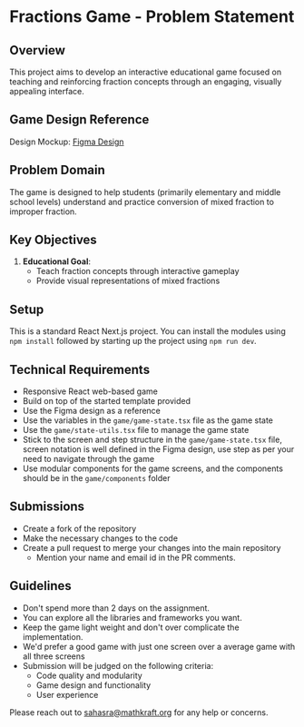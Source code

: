# Fractions Game - Problem Statement

## Overview
This project aims to develop an interactive educational game focused on teaching and reinforcing fraction concepts through an engaging, visually appealing interface.

## Game Design Reference
Design Mockup: [Figma Design](https://www.figma.com/design/MNBVvPXRRDYXtI8jk9ogzA/Untitled?node-id=0-1&t=wyhaXPzmBdf7RM2n-1)

## Problem Domain
The game is designed to help students (primarily elementary and middle school levels) understand and practice conversion of mixed fraction to improper fraction.

## Key Objectives
1. **Educational Goal**: 
   - Teach fraction concepts through interactive gameplay
   - Provide visual representations of mixed fractions

## Setup
This is a standard React Next.js project. You can install the modules using `npm install` followed by starting up the project using `npm run dev`.

## Technical Requirements
- Responsive React web-based game
- Build on top of the started template provided
- Use the Figma design as a reference
- Use the variables in the `game/game-state.tsx` file as the game state
- Use the `game/state-utils.tsx` file to manage the game state
- Stick to the screen and step structure in the `game/game-state.tsx` file, screen notation is well defined in the Figma design, use step as per your need to navigate through the game
- Use modular components for the game screens, and the components should be in the `game/components` folder

## Submissions
- Create a fork of the repository
- Make the necessary changes to the code
- Create a pull request to merge your changes into the main repository
  - Mention your name and email id in the PR comments.


## Guidelines
- Don't spend more than 2 days on the assignment.
- You can explore all the libraries and frameworks you want.
- Keep the game light weight and don't over complicate the implementation.
- We'd prefer a good game with just one screen over a average game with all three screens
- Submission will be judged on the following criteria:
  - Code quality and modularity
  - Game design and functionality
  - User experience

Please reach out to sahasra@mathkraft.org for any help or concerns.
